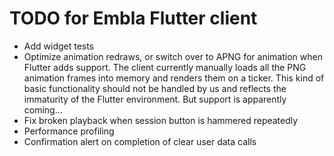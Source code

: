 # TODO for Embla Flutter client

* Add widget tests
* Optimize animation redraws, or switch over to APNG for animation when Flutter adds support.
The client currently manually loads all the PNG animation frames into memory and
renders them on a ticker. This kind of basic functionality should not be handled by us
and reflects the immaturity of the Flutter environment. But support is apparently coming...
* Fix broken playback when session button is hammered repeatedly
* Performance profiling
* Confirmation alert on completion of clear user data calls
